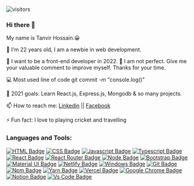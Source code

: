 ![visitors](https://visitor-badge.laobi.icu/badge?page_id=TanvirHNur)
### Hi there 👋
My name is Tanvir Hossain.😀
<p>🔭 I'm 22 years old, I am a newbie in web development.</p>
<p>👯 I want to be a front-end developer in 2022. 🤔 I am not perfect. Give me your valuable comment to improve myself. Thanks for your time.</p>
<p>💻 Most used line of code git commit -m "console.log()"</p>
<p>🥅 2021 goals: Learn React.js, Express.js, Mongodb & so many projects.</p>
<p>📫 How to reach me: <a href="https://www.linkedin.com/in/tanvir-hossain-js-dev">Linkedin</a> || <a href="https://www.facebook.com/tanvir.hossain.ierdu/">Facebook</a></p>
<p>⚡ Fun fact: I love to playing cricket and travelling</p>

 <h3 align="left">Languages and Tools:</h3>
 
[![HTML Badge](https://img.shields.io/badge/HTML5-E34F26?style=for-the-badge&logo=html5&logoColor=white)](https://github.com/TanvirHNur)
[![CSS Badge](https://img.shields.io/badge/CSS3-1572B6?style=for-the-badge&logo=css3&logoColor=white)](https://github.com/TanvirHNur)
[![Javascript Badge](https://img.shields.io/badge/JavaScript-F7DF1E?style=for-the-badge&logo=javascript&logoColor=black)](https://github.com/TanvirHNur)
[![Typescript Badge](https://img.shields.io/badge/typeScript-0078D6?style=for-the-badge&logo=typeScript&logoColor=white)](https://github.com/TanvirHNur)
[![React Badge](https://img.shields.io/badge/React-20232A?style=for-the-badge&logo=react&logoColor=61DAFB)](https://github.com/TanvirHNur)
[![React Router Badge](https://img.shields.io/badge/React_Router-CA4245?style=for-the-badge&logo=react-router&logoColor=white)](https://github.com/TanvirHNur)
[![Node Badge](https://img.shields.io/badge/Node.js-43853D?style=for-the-badge&logo=node.js&logoColor=white)](https://github.com/TanvirHNur)
[![Bootstrap Badge](https://img.shields.io/badge/Bootstrap-563D7C?style=for-the-badge&logo=bootstrap&logoColor=white)](https://github.com/TanvirHNur)
[![Material UI Badge](https://img.shields.io/badge/Material--UI-0081CB?style=for-the-badge&logo=material-ui&logoColor=white)](https://github.com/TanvirHNur)
[![Netlify Badge](https://img.shields.io/badge/Netlify-00C7B7?style=for-the-badge&logo=netlify&logoColor=white)](https://github.com/TanvirHNur)
[![Windows Badge](https://img.shields.io/badge/Windows-0078D6?style=for-the-badge&logo=windows&logoColor=white)](https://github.com/TanvirHNur)
[![Git Badge](https://img.shields.io/badge/git-f34f29?style=for-the-badge&logo=git&logoColor=white)](https://github.com/TanvirHNur)
[![Npm Badge](https://img.shields.io/badge/npm-d7141a?style=for-the-badge&logo=npm&logoColor=white)](https://github.com/TanvirHNur)
[![Yarn Badge](https://img.shields.io/badge/yarn-0078D6?style=for-the-badge&logo=yarn&logoColor=white)](https://github.com/TanvirHNur)
[![Vercel Badge](https://img.shields.io/badge/vercel-000?style=for-the-badge&logo=vercel&logoColor=white)](https://github.com/TanvirHNur)
[![Google Chrome Badge](https://img.shields.io/badge/google_chrome-556532?style=for-the-badge&logo=googlechrome&logoColor=white)](https://github.com/TanvirHNur)
[![Notion Badge](https://img.shields.io/badge/notion-000?style=for-the-badge&logo=notion&logoColor=white)](https://github.com/TanvirHNur)
[![Vs Code Badge](https://img.shields.io/badge/Visual_Studio_Code-0078D6?style=for-the-badge&logo=visualstudiocode&logoColor=white)](https://github.com/TanvirHNur)

<!--
**TanvirHNur/TanvirHNur** is a ✨ _special_ ✨ repository because its `README.md` (this file) appears on your GitHub profile.

Here are some ideas to get you started:

- 🔭 I’m currently working on ...
- 🌱 I’m currently learning ...
- 👯 I’m looking to collaborate on ...
- 🤔 I’m looking for help with ...
- 💬 Ask me about ...
- 📫 How to reach me: ...
- 😄 Pronouns: ...
- ⚡ Fun fact: ...
-->
